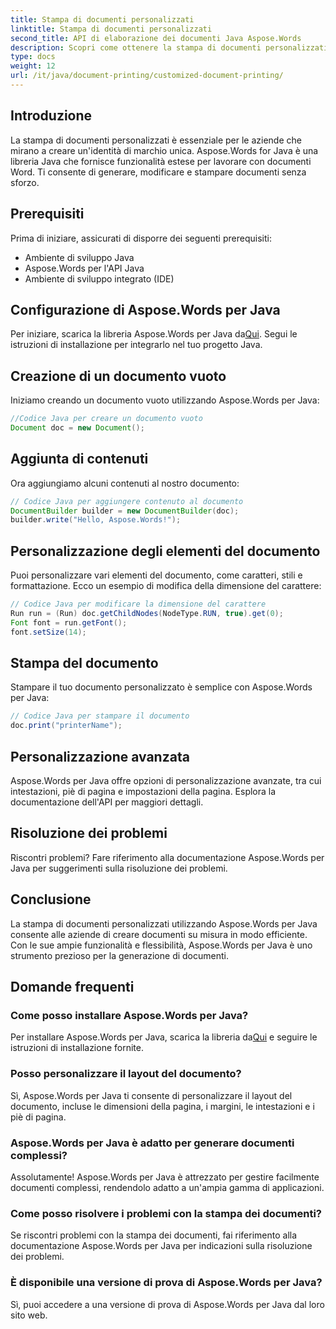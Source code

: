 ```yaml
---
title: Stampa di documenti personalizzati
linktitle: Stampa di documenti personalizzati
second_title: API di elaborazione dei documenti Java Aspose.Words
description: Scopri come ottenere la stampa di documenti personalizzati senza sforzo con Aspose.Words per Java. Questa guida passo passo copre tutto, dalla configurazione alla personalizzazione avanzata.
type: docs
weight: 12
url: /it/java/document-printing/customized-document-printing/
---
```


## Introduzione

La stampa di documenti personalizzati è essenziale per le aziende che mirano a creare un'identità di marchio unica. Aspose.Words for Java è una libreria Java che fornisce funzionalità estese per lavorare con documenti Word. Ti consente di generare, modificare e stampare documenti senza sforzo.

## Prerequisiti

Prima di iniziare, assicurati di disporre dei seguenti prerequisiti:

- Ambiente di sviluppo Java
- Aspose.Words per l'API Java
- Ambiente di sviluppo integrato (IDE)

## Configurazione di Aspose.Words per Java

 Per iniziare, scarica la libreria Aspose.Words per Java da[Qui](https://releases.aspose.com/words/java/). Segui le istruzioni di installazione per integrarlo nel tuo progetto Java.

## Creazione di un documento vuoto

Iniziamo creando un documento vuoto utilizzando Aspose.Words per Java:

```java
//Codice Java per creare un documento vuoto
Document doc = new Document();
```

## Aggiunta di contenuti

Ora aggiungiamo alcuni contenuti al nostro documento:

```java
// Codice Java per aggiungere contenuto al documento
DocumentBuilder builder = new DocumentBuilder(doc);
builder.write("Hello, Aspose.Words!");
```

## Personalizzazione degli elementi del documento

Puoi personalizzare vari elementi del documento, come caratteri, stili e formattazione. Ecco un esempio di modifica della dimensione del carattere:

```java
// Codice Java per modificare la dimensione del carattere
Run run = (Run) doc.getChildNodes(NodeType.RUN, true).get(0);
Font font = run.getFont();
font.setSize(14);
```

## Stampa del documento

Stampare il tuo documento personalizzato è semplice con Aspose.Words per Java:

```java
// Codice Java per stampare il documento
doc.print("printerName");
```

## Personalizzazione avanzata

Aspose.Words per Java offre opzioni di personalizzazione avanzate, tra cui intestazioni, piè di pagina e impostazioni della pagina. Esplora la documentazione dell'API per maggiori dettagli.

## Risoluzione dei problemi

Riscontri problemi? Fare riferimento alla documentazione Aspose.Words per Java per suggerimenti sulla risoluzione dei problemi.

## Conclusione

La stampa di documenti personalizzati utilizzando Aspose.Words per Java consente alle aziende di creare documenti su misura in modo efficiente. Con le sue ampie funzionalità e flessibilità, Aspose.Words per Java è uno strumento prezioso per la generazione di documenti.

## Domande frequenti

### Come posso installare Aspose.Words per Java?

 Per installare Aspose.Words per Java, scarica la libreria da[Qui](https://releases.aspose.com/words/java/) e seguire le istruzioni di installazione fornite.

### Posso personalizzare il layout del documento?

Sì, Aspose.Words per Java ti consente di personalizzare il layout del documento, incluse le dimensioni della pagina, i margini, le intestazioni e i piè di pagina.

### Aspose.Words per Java è adatto per generare documenti complessi?

Assolutamente! Aspose.Words per Java è attrezzato per gestire facilmente documenti complessi, rendendolo adatto a un'ampia gamma di applicazioni.

### Come posso risolvere i problemi con la stampa dei documenti?

Se riscontri problemi con la stampa dei documenti, fai riferimento alla documentazione Aspose.Words per Java per indicazioni sulla risoluzione dei problemi.

### È disponibile una versione di prova di Aspose.Words per Java?

Sì, puoi accedere a una versione di prova di Aspose.Words per Java dal loro sito web.